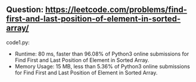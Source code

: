 ## Question: https://leetcode.com/problems/find-first-and-last-position-of-element-in-sorted-array/

code1.py:
* Runtime: 80 ms, faster than 96.08% of Python3 online submissions for Find First and Last Position of Element in Sorted Array.
* Memory Usage: 15 MB, less than 5.36% of Python3 online submissions for Find First and Last Position of Element in Sorted Array.